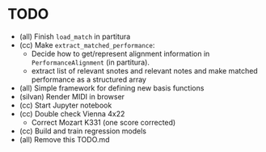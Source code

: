 # TODO

- (all) Finish `load_match` in partitura
- (cc) Make `extract_matched_performance`:
  - Decide how to get/represent alignment information in `PerformanceAlignment` (in partitura).
  - extract list of relevant snotes and relevant notes and make matched performance as a structured array
- (all) Simple framework for defining new basis functions
- (silvan) Render MIDI in browser
- (cc) Start Jupyter notebook
- (cc) Double check Vienna 4x22
  - Correct Mozart K331 (one score corrected)
- (cc) Build and train regression models
- (all) Remove this TODO.md
